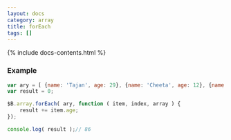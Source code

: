 ```yaml
---
layout: docs
category: array
title: forEach
tags: []
---
```


{% include docs-contents.html %}

### Example
```js
var ary = [ {name: 'Tajan', age: 29}, {name: 'Cheeta', age: 12}, {name: 'Jane', age: 45} ];
var result = 0;

$B.array.forEach( ary, function ( item, index, array ) {
    result += item.age;
}); 

console.log( result );// 86
```